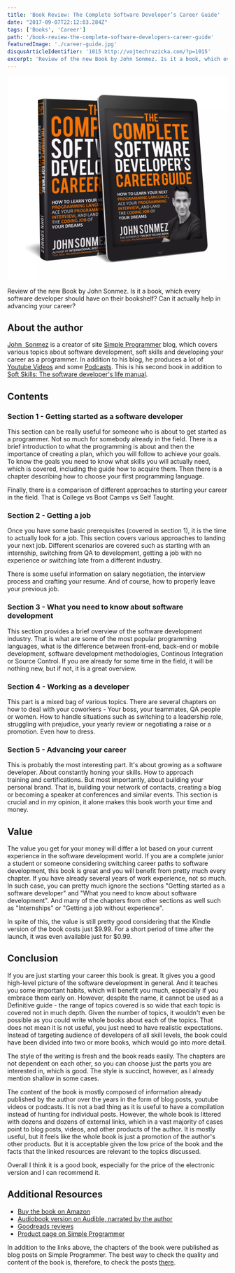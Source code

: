 ```yaml
---
title: 'Book Review: The Complete Software Developer’s Career Guide'
date: "2017-09-07T22:12:03.284Z"
tags: ['Books', 'Career']
path: '/book-review-the-complete-software-developers-career-guide'
featuredImage: './career-guide.jpg'
disqusArticleIdentifier: '1015 http://vojtechruzicka.com/?p=1015'
excerpt: 'Review of the new Book by John Sonmez. Is it a book, which every software developer should have on their bookshelf? Can it actually help in advancing your career?'
---
```

![complete developers career guide](./career-guide.jpg)

Review of the new Book by John Sonmez. Is it a book, which every software developer should have on their bookshelf? Can it actually help in advancing your career?

About the author
----------------

[John  Sonmez](https://twitter.com/jsonmez) is a creator of site [Simple Programmer](https://simpleprogrammer.com/) blog, which covers various topics about software development, soft skills and developing your career as a programmer. In addition to his blog, he produces a lot of [Youtube Videos](https://www.youtube.com/user/jsonmez) and some [Podcasts](https://simpleprogrammer.com/podcasts/). This is his second book in addition to [Soft Skills: The software developer\'s life manual](https://www.amazon.com/Soft-Skills-software-developers-manual/dp/1617292397).

Contents
--------

### Section 1 - Getting started as a software developer

This section can be really useful for someone who is about to get started as a programmer. Not so much for somebody already in the field. There is a brief introduction to what the programming is about and then the importance of creating a plan, which you will follow to achieve your goals. To know the goals you need to know what skills you will actually need, which is covered, including the guide how to acquire them. Then there is a chapter describing how to choose your first programming language.

Finally, there is a comparison of different approaches to starting your career in the field. That is College vs Boot Camps vs Self Taught.

### Section 2 - Getting a job

Once you have some basic prerequisites (covered in section 1), it is the time to actually look for a job. This section covers various approaches to landing your next job. Different scenarios are covered such as starting with an internship, switching from QA to development, getting a job with no experience or switching late from a different industry.

There is some useful information on salary negotiation, the interview process and crafting your resume. And of course, how to properly leave your previous job.

### Section 3 - What you need to know about software development

This section provides a brief overview of the software development industry. That is what are some of the most popular programming languages, what is the difference between front-end, back-end or mobile development, software development methodologies, Continous Integration or Source Control. If you are already for some time in the field, it will be nothing new, but if not, it is a great overview.

### Section 4 - Working as a developer

This part is a mixed bag of various topics. There are several chapters on how to deal with your coworkers - Your boss, your teammates, QA people or women. How to handle situations such as switching to a leadership role, struggling with prejudice, your yearly review or negotiating a raise or a promotion. Even how to dress.

### Section 5 - Advancing your career

This is probably the most interesting part. It\'s about growing as a software developer. About constantly honing your skills. How to approach training and certifications. But most importantly, about building your personal brand. That is, building your network of contacts, creating a blog or becoming a speaker at conferences and similar events. This section is crucial and in my opinion, it alone makes this book worth your time and money.

Value
-----

The value you get for your money will differ a lot based on your current experience in the software development world. If you are a complete junior a student or someone considering switching career paths to software development, this book is great and you will benefit from pretty much every chapter. If you have already several years of work experience, not so much. In such case, you can pretty much ignore the sections \"Getting started as a software developer\" and \"What you need to know about software development\". And many of the chapters from other sections as well such as \"Internships\" or \"Getting a job without experience\".

In spite of this, the value is still pretty good considering that the Kindle version of the book costs just \$9.99. For a short period of time after the launch, it was even available just for \$0.99.

Conclusion
----------

If you are just starting your career this book is great. It gives you a good high-level picture of the software development in general. And it teaches you some important habits, which will benefit you much, especially if you embrace them early on. However, despite the name, it cannot be used as a Definitive guide - the range of topics covered is so wide that each topic is covered not in much depth. Given the number of topics, it wouldn\'t even be possible as you could write whole books about each of the topics. That does not mean it is not useful, you just need to have realistic expectations. Instead of targeting audience of developers of all skill levels, the book could have been divided into two or more books, which would go into more detail.

The style of the writing is fresh and the book reads easily. The chapters are not dependent on each other, so you can choose just the parts you are interested in, which is good. The style is succinct, however, as I already mention shallow in some cases.

The content of the book is mostly composed of information already published by the author over the years in the form of blog posts, youtube videos or podcasts. It is not a bad thing as it is useful to have a compilation instead of hunting for individual posts. However, the whole book is littered with dozens and dozens of external links, which in a vast majority of cases point to blog posts, videos, and other products of the author. It is mostly useful, but it feels like the whole book is just a promotion of the author\'s other products. But it is acceptable given the low price of the book and the facts that the linked resources are relevant to the topics discussed.

Overall I think it is a good book, especially for the price of the electronic version and I can recommend it.

Additional Resources
--------------------

-   [Buy the book on Amazon](https://www.amazon.com/Complete-Software-Developers-Career-Guide/dp/0999081411/ref=pd_zg_rss_nr_b_4011_9)
-   [Audiobook version on Audible, narrated by the author](https://www.audible.com.au/pd/Business/The-Complete-Software-Developers-Career-Guide-Audiobook/B078J7FZ8C)
-   [Goodreads reviews](https://www.goodreads.com/book/show/35674293-the-complete-software-developer-s-career-guide)
-   [Product page on Simple Programmer](https://simpleprogrammer.com/products/careerguide/)

In addition to the links above, the chapters of the book were published as blog posts on Simple Programmer. The best way to check the quality and content of the book is, therefore, to check the posts [there](https://simpleprogrammer.com/?s=career+guide).

